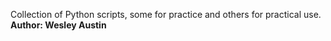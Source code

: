 Collection of Python scripts, some for practice and others for practical use.
<b>Author: Wesley Austin</b>